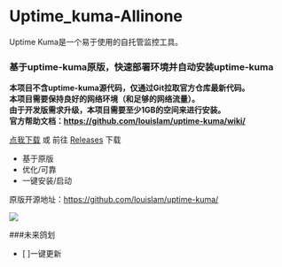 # Uptime_kuma-Allinone  
Uptime Kuma是一个易于使用的自托管监控工具。

### 基于uptime-kuma原版，快速部署环境并自动安装uptime-kuma  
 **本项目不含uptime-kuma源代码，仅通过Git拉取官方仓库最新代码。**  
 **本项目需要保持良好的网络环境（和足够的网络流量）。**  
 **由于开发版需求升级，本项目需要至少1GB的空间来进行安装。**  
 **官方帮助文档：https://github.com/louislam/uptime-kuma/wiki/**  
 
 [点我下载](https://github.com/KiWinger/Uptime_kuma-Allinone/releases/download/v1.0/Uptime_kuma-Allinone-Win.7z "点我下载") 或 前往 [Releases](https://github.com/KiWinger/Uptime_kuma-Allinone/releases/latest "Releases") 下载
 - 基于原版
 - 优化/可靠
 - 一键安装/启动
 
 原版开源地址：https://github.com/louislam/uptime-kuma/  
 
![](https://chart.yhype.me/github/repository-star/v1/966475184.svg)
 
###未来鸽划  
- [ ]一键更新
